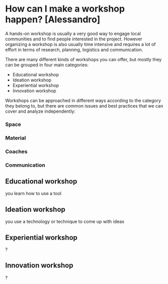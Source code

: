 # How can I make a workshop happen? [Alessandro]

A hands-on workshop is usually a very good way to engage local communities and to find people interested in the project.
However organizing a workshop is also usually time intensive and requires a lot of effort in terms of research, planning, logistics and communication.

There are many different kinds of workshops you can offer, but mostly they can be grouped in four main categories:
- Educational workshop
- Ideation workshop
- Experiential workshop
- Innovation workshop

Workshops can be approached in different ways according to the category they belong to, but there are common issues and best practices that we can cover and analyze independently:
### Space

### Material
### Coaches
### Communication

## Educational workshop
you learn how to use a tool

## Ideation workshop
you use a technology or technique to come up with ideas

## Experiential workshop
?
## Innovation workshop
?